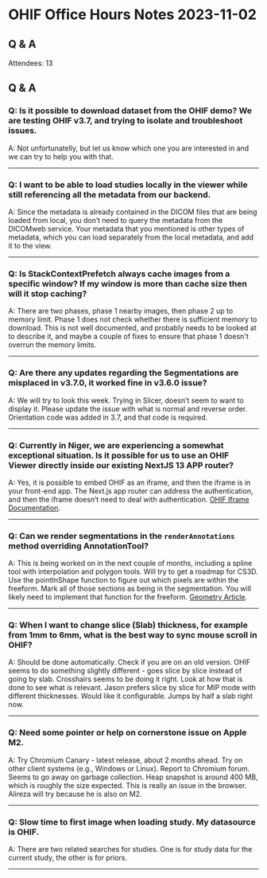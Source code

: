 # OHIF Office Hours Notes 2023-11-02


## Q & A

Attendees: 13

## Q & A

### Q: Is it possible to download dataset from the OHIF demo? We are testing OHIF v3.7, and trying to isolate and troubleshoot issues.

A: Not unfortunatelly, but let us know which one you are interested in and we can try to help you with that.

---

### Q: I want to be able to load studies locally in the viewer while still referencing all the metadata from our backend.

A: Since the metadata is already contained in the DICOM files that are being loaded from local, you don’t need to query the metadata from the DICOMweb service. Your metadata that you mentioned is other types of metadata, which you can load separately from the local metadata, and add it to the view.

---

### Q: Is StackContextPrefetch always cache images from a specific window? If my window is more than cache size then will it stop caching?

A: There are two phases, phase 1 nearby images, then phase 2 up to memory limit. Phase 1 does not check whether there is sufficient memory to download. This is not well documented, and probably needs to be looked at to describe it, and maybe a couple of fixes to ensure that phase 1 doesn't overrun the memory limits.

---

### Q: Are there any updates regarding the Segmentations are misplaced in v3.7.0, it worked fine in v3.6.0 issue?

A: We will try to look this week. Trying in Slicer, doesn’t seem to want to display it. Please update the issue with what is normal and reverse order. Orientation code was added in 3.7, and that code is required.

---

### Q: Currently in Niger, we are experiencing a somewhat exceptional situation. Is it possible for us to use an OHIF Viewer directly inside our existing NextJS 13 APP router?

A: Yes, it is possible to embed OHIF as an iframe, and then the iframe is in your front-end app. The Next.js app router can address the authentication, and then the iframe doesn’t need to deal with authentication. [OHIF Iframe Documentation](https://docs.ohif.org/deployment/iframe).

---

### Q: Can we render segmentations in the `renderAnnotations` method overriding AnnotationTool?

A: This is being worked on in the next couple of months, including a spline tool with interpolation and polygon tools. Will try to get a roadmap for CS3D. Use the pointInShape function to figure out which pixels are within the freeform. Mark all of those sections as being in the segmentation. You will likely need to implement that function for the freeform. [Geometry Article](https://mochima.com/articles/cuj_geometry_article/cuj_geometry_article.html).

---

### Q: When I want to change slice (Slab) thickness, for example from 1mm to 6mm, what is the best way to sync mouse scroll in OHIF?

A: Should be done automatically. Check if you are on an old version. OHIF seems to do something slightly different - goes slice by slice instead of going by slab. Crosshairs seems to be doing it right. Look at how that is done to see what is relevant. Jason prefers slice by slice for MIP mode with different thicknesses. Would like it configurable. Jumps by half a slab right now.

---

### Q: Need some pointer or help on cornerstone issue on Apple M2.

A: Try Chromium Canary - latest release, about 2 months ahead. Try on other client systems (e.g., Windows or Linux). Report to Chromium forum. Seems to go away on garbage collection. Heap snapshot is around 400 MB, which is roughly the size expected. This is really an issue in the browser. Alireza will try because he is also on M2.

---

### Q: Slow time to first image when loading study. My datasource is OHIF.

A: There are two related searches for studies. One is for study data for the current study, the other is for priors.

---
